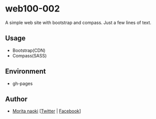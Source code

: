 web100-002
==========

A simple web site with bootstrap and compass. Just a few lines of text.

Usage
------

- Bootstrap(CDN)
- Compass(SASS)

Environment
-----------

- gh-pages

Author
-------

- [Morita naoki](http://moritanaoki.com) [[Twitter](http://twitter.com/morizotter) | [Facebook](http://facebook.com/morizotter)]